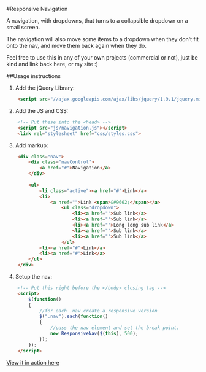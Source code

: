 #Responsive Navigation

A navigation, with dropdowns, that turns to a collapsible dropdown on a small screen.

The navigation will also move some items to a dropdown when they don't fit onto the nav, and move them back again when they do.

Feel free to use this in any of your own projects (commercial or not), just be kind and link back here, or my site :)

##Usage instructions

1. Add the jQuery Library:
```html
    <script src="//ajax.googleapis.com/ajax/libs/jquery/1.9.1/jquery.min.js"></script>
```

2. Add the JS and CSS:
```html
    <!-- Put these into the <head> -->
    <script src="js/navigation.js"></script>
    <link rel="stylesheet" href="css/styles.css">
```

3. Add markup:
```html
    <div class="nav">
        <div class="navControl">
            <a href="#">Navigation</a>
        </div>
            
        <ul>
            <li class="active"><a href="#">Link</a>
            <li>
                <a href="">Link <span>&#9662;</span></a>
                    <ul class="dropdown">
                        <li><a href="">Sub link</a>
                        <li><a href="">Sub link</a>
                        <li><a href="">Long long sub link</a>
                        <li><a href="">Sub link</a>
                        <li><a href="">Sub link</a>
                    </ul>
            <li><a href="#">Link</a>
            <li><a href="#">Link</a>
        </ul>
    </div>
```

4. Setup the nav:
```html
    <!-- Put this right before the </body> closing tag -->
    <script>
        $(function() 
        {
            //for each .nav create a responsive version
            $(".nav").each(function()
            {
                //pass the nav element and set the break point.
                new ResponsiveNav($(this), 500);
            });
        });
    </script>
```

[View it in action here](http://martinblackburn.github.com/responsive-nav/)
